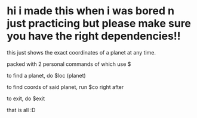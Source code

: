 <h1> hi i made this when i was bored n just practicing but please make sure you have the right dependencies!! </h1> 

this just shows the exact coordinates of a planet at any time.

packed with 2 personal commands of which use $

to find a planet, do $loc (planet) 

to find coords of said planet, run $co right after

to exit, do $exit 

that is all :D
